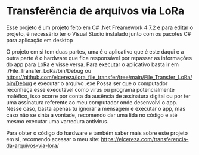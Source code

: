 <h1>Transferência de arquivos via LoRa</h1>
  
Esse projeto é um projeto feito em C# .Net Freamework 4.7.2 e para editar o projeto, é necessário ter o Visual Studio instalado junto com os pacotes C# para aplicação em desktop

O projeto em si tem duas partes, uma é o aplicativo que é este daqui e a outra parte é o hardware que fica responsável por repassar as informações do app para LoRa e visse versa.
Para executar o aplicativo basta ir em ./File_Transfer_LoRa/bin/Debug ou https://github.com/elcereza/lora_file_transfer/tree/main/File_Transfer_LoRa/bin/Debug e executar o arquivo .exe
Possa ser que o computador reconheça esse executável como virus ou programa potencialmente maléfico, isso ocorre por conta da ausência de assinatura digital ou por ter uma assinatura
referente ao meu computador onde desenvolvi o app. Nesse caso, basta apenas tu ignorar a mensagem e executar o app, mas caso não se sinta a vontade, recomendo dar uma lida no código
e até mesmo executar uma varredura antivirus.


Para obter o código do hardware e também saber mais sobre este projeto em si, recomendo acessar o meu site: https://elcereza.com/transferencia-da-arquivos-via-lora/
